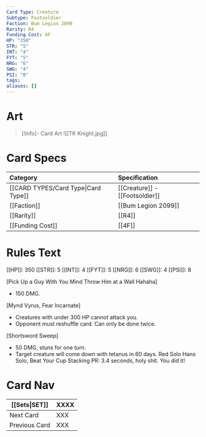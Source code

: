 ```yaml
---
Card Type: Creature
Subtype: Footsoldier
Faction: Bum Legion 2099
Rarity: R4
Funding Cost: 4F
HP: "350"
STR: "5"
INT: "4"
FYT: "5"
NRG: "6"
SWG: "4"
PSI: "8"
tags: 
aliases: []
---
```

# Art

> [!info]- Card Art
> ![[TK Knight.jpg]]

# Card Specs

| Category | Specification| 
| :--- | :--- |
| [[CARD TYPES/Card Type\|Card Type]] | [[Creature]] - [[Footsoldier]] |  
| [[Faction]] | [[Bum Legion 2099]] |  
| [[Rarity]] | [[R4]] |  
| [[Funding Cost]] | [[4F]] |  

# Rules Text  

[[HP]]: 350 [[STR]]: 5 [[INT]]: 4 [[FYT]]: 5 [[NRG]]: 6 [[SWG]]: 4 [[PSI]]: 8  

[Pick Up a Guy With You Mind Throw Him at a Wall Hahaha] 
- 150 DMG.

[Mynd Vyrus, Fear Incarnate] 
- Creatures with under 300 HP cannot attack you.
- Opponent must reshuffle card. Can only be done twice.

[Shortsword Sweep] 
- 50 DMG, stuns for one turn.
- Target creature will come down with tetanus in 60 days.
Red Solo Hans Solo, Beat Your Cup Stacking PR: 3.4 seconds, holy shit. You did it!

# Card Nav

| [[Sets\|SET]] | XXXX |
| --- | --- |
| Next Card | XXX |
| Previous Card | XXX |

